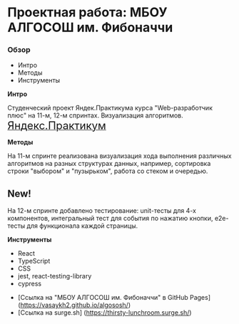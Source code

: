 # Проектная работа: МБОУ АЛГОСОШ им. Фибоначчи

### Обзор

- Интро
- Методы
- Инструменты

**Интро**

Студенческий проект Яндек.Практикума курса "Web-разработчик плюс" на 11-м, 12-м спринтах. Визуализация алгоритмов.
<a  href="https://practicum.yandex.ru/learn/web-plus/courses/429f9fe8-3ca9-4a68-8c93-a25a550591e8/sprints/127473/topics/4363ae5f-2d7d-4931-bc29-a5a15d997a60/lessons/7cb91633-ae85-4937-8545-36c26b4ef5b5/"  target="_blank"> <font size="5"> Яндекс.Практикум</font> </a>

**Методы**

На 11-м спринте реализована визуализация хода выполнения различных алгоритмов на разных структурах данных, например, сортировка строки "выбором" и "пузырьком", работа со стеком и очередью.

## New!

На 12-м спринте добавлено тестирование: unit-тесты для 4-х компонентов, интегральный тест для события по нажатию кнопки, е2е-тесты для функционала каждой страницы.

**Инструменты**

- React
- TypeScript
- CSS
- jest, react-testing-library
- cypress

* [Ссылка на "МБОУ АЛГОСОШ им. Фибоначчи" в GitHub Pages] (https://vasaykh2.github.io/algososh/)
* [Ссылка на surge.sh] (https://thirsty-lunchroom.surge.sh/)
